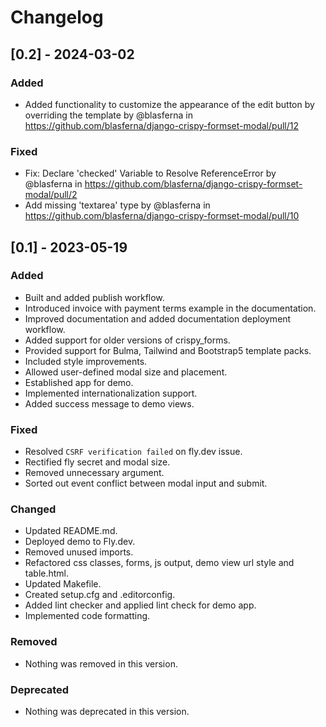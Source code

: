 # Changelog

## [0.2] - 2024-03-02

### Added
* Added functionality to customize the appearance of the edit button by overriding the template by @blasferna in https://github.com/blasferna/django-crispy-formset-modal/pull/12

### Fixed
* Fix: Declare 'checked' Variable to Resolve ReferenceError by @blasferna in https://github.com/blasferna/django-crispy-formset-modal/pull/2
* Add missing 'textarea' type by @blasferna in https://github.com/blasferna/django-crispy-formset-modal/pull/10


## [0.1] - 2023-05-19

### Added
- Built and added publish workflow.
- Introduced invoice with payment terms example in the documentation.
- Improved documentation and added documentation deployment workflow.
- Added support for older versions of crispy_forms.
- Provided support for Bulma, Tailwind and Bootstrap5 template packs.
- Included style improvements.
- Allowed user-defined modal size and placement.
- Established app for demo.
- Implemented internationalization support.
- Added success message to demo views.

### Fixed
- Resolved `CSRF verification failed` on fly.dev issue.
- Rectified fly secret and modal size.
- Removed unnecessary argument.
- Sorted out event conflict between modal input and submit.

### Changed
- Updated README.md.
- Deployed demo to Fly.dev.
- Removed unused imports.
- Refactored css classes, forms, js output, demo view url style and table.html.
- Updated Makefile.
- Created setup.cfg and .editorconfig.
- Added lint checker and applied lint check for demo app.
- Implemented code formatting.

### Removed
- Nothing was removed in this version.

### Deprecated
- Nothing was deprecated in this version.
